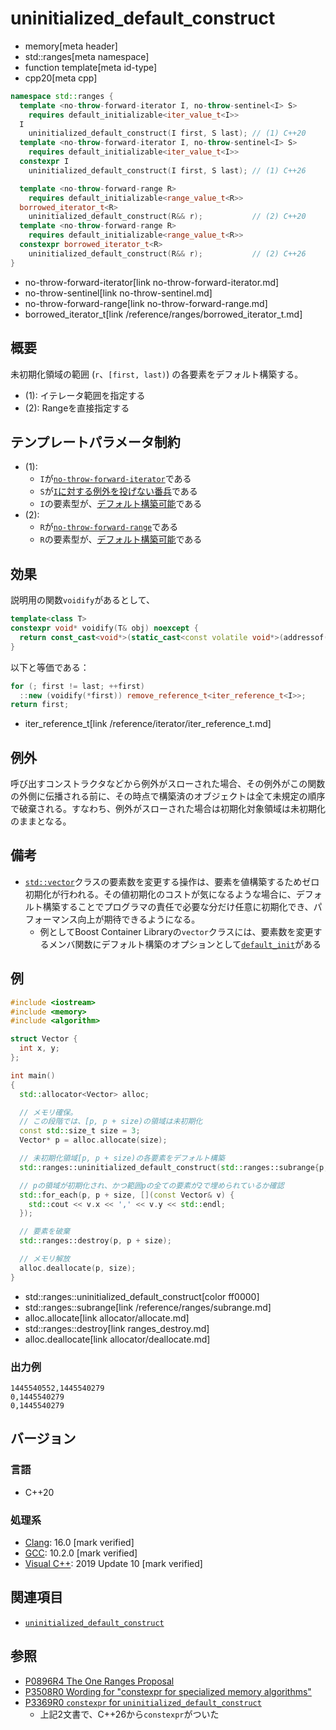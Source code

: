 # uninitialized_default_construct
* memory[meta header]
* std::ranges[meta namespace]
* function template[meta id-type]
* cpp20[meta cpp]

```cpp
namespace std::ranges {
  template <no-throw-forward-iterator I, no-throw-sentinel<I> S>
    requires default_initializable<iter_value_t<I>>
  I
    uninitialized_default_construct(I first, S last); // (1) C++20
  template <no-throw-forward-iterator I, no-throw-sentinel<I> S>
    requires default_initializable<iter_value_t<I>>
  constexpr I
    uninitialized_default_construct(I first, S last); // (1) C++26

  template <no-throw-forward-range R>
    requires default_initializable<range_value_t<R>>
  borrowed_iterator_t<R>
    uninitialized_default_construct(R&& r);           // (2) C++20
  template <no-throw-forward-range R>
    requires default_initializable<range_value_t<R>>
  constexpr borrowed_iterator_t<R>
    uninitialized_default_construct(R&& r);           // (2) C++26
}
```
* no-throw-forward-iterator[link no-throw-forward-iterator.md]
* no-throw-sentinel[link no-throw-sentinel.md]
* no-throw-forward-range[link no-throw-forward-range.md]
* borrowed_iterator_t[link /reference/ranges/borrowed_iterator_t.md]

## 概要
未初期化領域の範囲 (`r`、`[first, last)`) の各要素をデフォルト構築する。

- (1): イテレータ範囲を指定する
- (2): Rangeを直接指定する


## テンプレートパラメータ制約
- (1):
    - `I`が[`no-throw-forward-iterator`](no-throw-forward-iterator.md)である
    - `S`が[`I`に対する例外を投げない番兵](no-throw-sentinel.md)である
    - `I`の要素型が、[デフォルト構築可能](/reference/concepts/default_initializable.md)である
- (2):
    - `R`が[`no-throw-forward-range`](no-throw-forward-range.md)である
    - `R`の要素型が、[デフォルト構築可能](/reference/concepts/default_initializable.md)である


## 効果
説明用の関数`voidify`があるとして、

```cpp
template<class T>
constexpr void* voidify(T& obj) noexcept {
  return const_cast<void*>(static_cast<const volatile void*>(addressof(obj)));
}
```


以下と等価である：

```cpp
for (; first != last; ++first)
  ::new (voidify(*first)) remove_reference_t<iter_reference_t<I>>;
return first;
```
* iter_reference_t[link /reference/iterator/iter_reference_t.md]

## 例外

呼び出すコンストラクタなどから例外がスローされた場合、その例外がこの関数の外側に伝播される前に、その時点で構築済のオブジェクトは全て未規定の順序で破棄される。すなわち、例外がスローされた場合は初期化対象領域は未初期化のままとなる。

## 備考
- [`std::vector`](/reference/vector/vector.md)クラスの要素数を変更する操作は、要素を値構築するためゼロ初期化が行われる。その値初期化のコストが気になるような場合に、デフォルト構築することでプログラマの責任で必要な分だけ任意に初期化でき、パフォーマンス向上が期待できるようになる。
    - 例としてBoost Container Libraryの`vector`クラスには、要素数を変更するメンバ関数にデフォルト構築のオプションとして[`default_init`](https://www.boost.org/doc/libs/release/doc/html/container/extended_functionality.html#container.extended_functionality.default_initialialization)がある


## 例
```cpp example
#include <iostream>
#include <memory>
#include <algorithm>

struct Vector {
  int x, y;
};

int main()
{
  std::allocator<Vector> alloc;

  // メモリ確保。
  // この段階では、[p, p + size)の領域は未初期化
  const std::size_t size = 3;
  Vector* p = alloc.allocate(size);

  // 未初期化領域[p, p + size)の各要素をデフォルト構築
  std::ranges::uninitialized_default_construct(std::ranges::subrange{p, p + size});

  // pの領域が初期化され、かつ範囲pの全ての要素が2で埋められているか確認
  std::for_each(p, p + size, [](const Vector& v) {
    std::cout << v.x << ',' << v.y << std::endl;
  });

  // 要素を破棄
  std::ranges::destroy(p, p + size);

  // メモリ解放
  alloc.deallocate(p, size);
}
```
* std::ranges::uninitialized_default_construct[color ff0000]
* std::ranges::subrange[link /reference/ranges/subrange.md]
* alloc.allocate[link allocator/allocate.md]
* std::ranges::destroy[link ranges_destroy.md]
* alloc.deallocate[link allocator/deallocate.md]

### 出力例
```
1445540552,1445540279
0,1445540279
0,1445540279
```


## バージョン
### 言語
- C++20

### 処理系
- [Clang](/implementation.md#clang): 16.0 [mark verified]
- [GCC](/implementation.md#gcc): 10.2.0 [mark verified]
- [Visual C++](/implementation.md#visual_cpp): 2019 Update 10 [mark verified]


## 関連項目
- [`uninitialized_default_construct`](uninitialized_default_construct.md)

## 参照
- [P0896R4 The One Ranges Proposal](https://www.open-std.org/jtc1/sc22/wg21/docs/papers/2018/p0896r4.pdf)
- [P3508R0 Wording for "constexpr for specialized memory algorithms"](https://open-std.org/jtc1/sc22/wg21/docs/papers/2024/p3508r0.html)
- [P3369R0 `constexpr` for `uninitialized_default_construct`](https://open-std.org/jtc1/sc22/wg21/docs/papers/2024/p3369r0.html)
    - 上記2文書で、C++26から`constexpr`がついた

